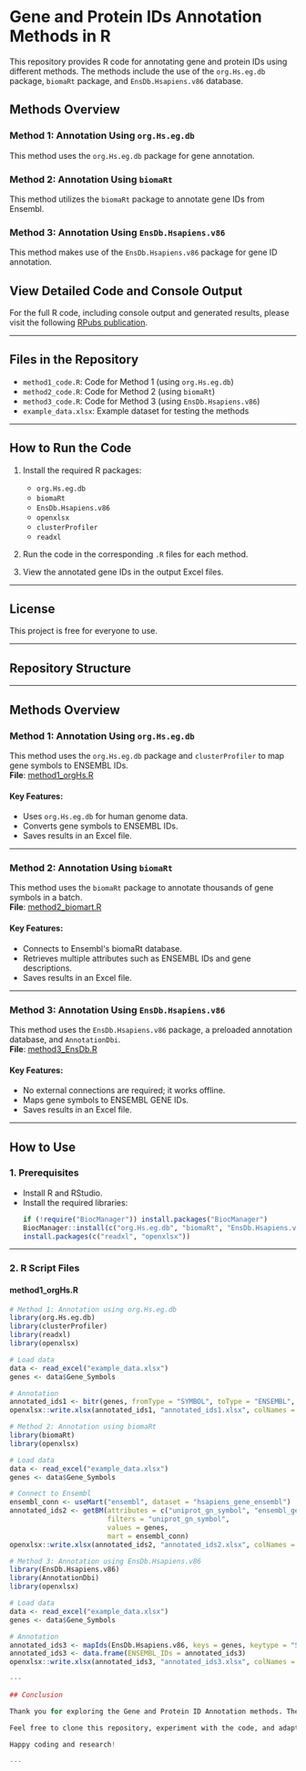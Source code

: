 # Gene and Protein IDs Annotation Methods in R

This repository provides R code for annotating gene and protein IDs using different methods. The methods include the use of the `org.Hs.eg.db` package, `biomaRt` package, and `EnsDb.Hsapiens.v86` database.

## Methods Overview

### Method 1: Annotation Using `org.Hs.eg.db`
This method uses the `org.Hs.eg.db` package for gene annotation.

### Method 2: Annotation Using `biomaRt`
This method utilizes the `biomaRt` package to annotate gene IDs from Ensembl.

### Method 3: Annotation Using `EnsDb.Hsapiens.v86`
This method makes use of the `EnsDb.Hsapiens.v86` package for gene ID annotation.

## View Detailed Code and Console Output

For the full R code, including console output and generated results, please visit the following [RPubs publication](https://rpubs.com/Saeedjaanz/genes_or_proteins_ids_annotation_methods_in_R).

---

## Files in the Repository

- `method1_code.R`: Code for Method 1 (using `org.Hs.eg.db`)
- `method2_code.R`: Code for Method 2 (using `biomaRt`)
- `method3_code.R`: Code for Method 3 (using `EnsDb.Hsapiens.v86`)
- `example_data.xlsx`: Example dataset for testing the methods

---

## How to Run the Code

1. Install the required R packages:
    - `org.Hs.eg.db`
    - `biomaRt`
    - `EnsDb.Hsapiens.v86`
    - `openxlsx`
    - `clusterProfiler`
    - `readxl`

2. Run the code in the corresponding `.R` files for each method.

3. View the annotated gene IDs in the output Excel files.

---

## License

This project is free for everyone to use.


---

## Repository Structure

---

## Methods Overview

### **Method 1: Annotation Using `org.Hs.eg.db`**
This method uses the `org.Hs.eg.db` package and `clusterProfiler` to map gene symbols to ENSEMBL IDs.  
**File**: [method1_orgHs.R](method1_orgHs.R)

#### **Key Features**:
- Uses `org.Hs.eg.db` for human genome data.
- Converts gene symbols to ENSEMBL IDs.
- Saves results in an Excel file.

---

### **Method 2: Annotation Using `biomaRt`**
This method uses the `biomaRt` package to annotate thousands of gene symbols in a batch.  
**File**: [method2_biomart.R](method2_biomart.R)

#### **Key Features**:
- Connects to Ensembl's biomaRt database.
- Retrieves multiple attributes such as ENSEMBL IDs and gene descriptions.
- Saves results in an Excel file.

---

### **Method 3: Annotation Using `EnsDb.Hsapiens.v86`**
This method uses the `EnsDb.Hsapiens.v86` package, a preloaded annotation database, and `AnnotationDbi`.  
**File**: [method3_EnsDb.R](method3_EnsDb.R)

#### **Key Features**:
- No external connections are required; it works offline.
- Maps gene symbols to ENSEMBL GENE IDs.
- Saves results in an Excel file.

---

## How to Use

### 1. Prerequisites
- Install R and RStudio.
- Install the required libraries:
  ```r
  if (!require("BiocManager")) install.packages("BiocManager")
  BiocManager::install(c("org.Hs.eg.db", "biomaRt", "EnsDb.Hsapiens.v86", "AnnotationDbi", "clusterProfiler"))
  install.packages(c("readxl", "openxlsx"))

---

### **2. R Script Files**

#### **method1_orgHs.R**
```r
# Method 1: Annotation using org.Hs.eg.db
library(org.Hs.eg.db)
library(clusterProfiler)
library(readxl)
library(openxlsx)

# Load data
data <- read_excel("example_data.xlsx")
genes <- data$Gene_Symbols

# Annotation
annotated_ids1 <- bitr(genes, fromType = "SYMBOL", toType = "ENSEMBL", OrgDb = org.Hs.eg.db)
openxlsx::write.xlsx(annotated_ids1, "annotated_ids1.xlsx", colNames = TRUE)

# Method 2: Annotation using biomaRt
library(biomaRt)
library(openxlsx)

# Load data
data <- read_excel("example_data.xlsx")
genes <- data$Gene_Symbols

# Connect to Ensembl
ensembl_conn <- useMart("ensembl", dataset = "hsapiens_gene_ensembl")
annotated_ids2 <- getBM(attributes = c("uniprot_gn_symbol", "ensembl_gene_id"),
                        filters = "uniprot_gn_symbol",
                        values = genes,
                        mart = ensembl_conn)
openxlsx::write.xlsx(annotated_ids2, "annotated_ids2.xlsx", colNames = TRUE)

# Method 3: Annotation using EnsDb.Hsapiens.v86
library(EnsDb.Hsapiens.v86)
library(AnnotationDbi)
library(openxlsx)

# Load data
data <- read_excel("example_data.xlsx")
genes <- data$Gene_Symbols

# Annotation
annotated_ids3 <- mapIds(EnsDb.Hsapiens.v86, keys = genes, keytype = "SYMBOL", column = "GENEID")
annotated_ids3 <- data.frame(ENSEMBL_IDs = annotated_ids3)
openxlsx::write.xlsx(annotated_ids3, "annotated_ids3.xlsx", colNames = TRUE)

---

## Conclusion

Thank you for exploring the Gene and Protein ID Annotation methods. The methods provided here demonstrate different approaches for annotating gene identifiers using popular R packages. For more details, including the full code and console output, visit the [RPubs publication](https://rpubs.com/Saeedjaanz/genes_or_proteins_ids_annotation_methods_in_R).

Feel free to clone this repository, experiment with the code, and adapt it for your own research needs. If you encounter any issues or have suggestions for improvement, please open an issue or submit a pull request.

Happy coding and research!

---

